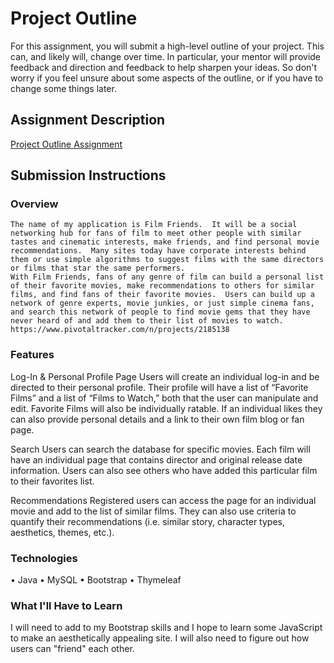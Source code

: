 # Project Outline
For this assignment, you will submit a high-level outline of your project. This can, and likely will, change over time. In particular, your mentor will provide feedback and direction and feedback to help sharpen your ideas. So don't worry if you feel unsure about some aspects of the outline, or if you have to change some things later.

## Assignment Description
[Project Outline Assignment](https://education.launchcode.org/liftoff/assignments/project-outline/)

## Submission Instructions

### Overview

	The name of my application is Film Friends.  It will be a social networking hub for fans of film to meet other people with similar tastes and cinematic interests, make friends, and find personal movie recommendations.  Many sites today have corporate interests behind them or use simple algorithms to suggest films with the same directors or films that star the same performers.
	With Film Friends, fans of any genre of film can build a personal list of their favorite movies, make recommendations to others for similar films, and find fans of their favorite movies.  Users can build up a network of genre experts, movie junkies, or just simple cinema fans, and search this network of people to find movie gems that they have never heard of and add them to their list of movies to watch.
    https://www.pivotaltracker.com/n/projects/2185138

### Features

Log-In & Personal Profile Page
	Users will create an individual log-in and be directed to their personal profile.  Their profile will have a list of “Favorite Films” and a list of “Films to Watch,” both that the user can manipulate and edit.  Favorite Films will also be individually ratable. If an individual likes they can also provide personal details and a link to their own film blog or fan page.

Search
	Users can search the database for specific movies. Each film will have an individual page that contains director and original release date information. Users can also see others who have added this particular film to their favorites list.

Recommendations
Registered users can access the page for an individual movie and add to the list of similar films.  They can also use criteria to quantify their recommendations (i.e. similar story, character types, aesthetics, themes, etc.).

### Technologies

•	Java
•	MySQL
•	Bootstrap
•	Thymeleaf


### What I'll Have to Learn

I will need to add to my Bootstrap skills and I hope to learn some JavaScript to make an aesthetically appealing site.
I will also need to figure out how users can "friend" each other.